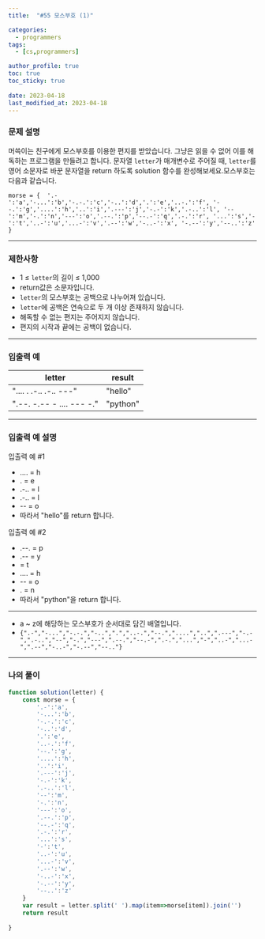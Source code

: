 ```yaml
---
title:  "#55 모스부호 (1)"

categories:
  - programmers
tags:
  - [cs,programmers]

author_profile: true
toc: true
toc_sticky: true
 
date: 2023-04-18
last_modified_at: 2023-04-18
---
```


### 문제 설명

머쓱이는 친구에게 모스부호를 이용한 편지를 받았습니다. 그냥은 읽을 수 없어 이를 해독하는 프로그램을 만들려고 합니다. 문자열 `letter`가 매개변수로 주어질 때, `letter`를 영어 소문자로 바꾼 문자열을 return 하도록 solution 함수를 완성해보세요.모스부호는 다음과 같습니다.

`morse = { 
    '.-':'a','-...':'b','-.-.':'c','-..':'d','.':'e','..-.':'f',
    '--.':'g','....':'h','..':'i','.---':'j','-.-':'k','.-..':'l',
    '--':'m','-.':'n','---':'o','.--.':'p','--.-':'q','.-.':'r',
    '...':'s','-':'t','..-':'u','...-':'v','.--':'w','-..-':'x',
    '-.--':'y','--..':'z'
}`

---

### 제한사항

- 1 ≤ `letter`의 길이 ≤ 1,000
- return값은 소문자입니다.
- `letter`의 모스부호는 공백으로 나누어져 있습니다.
- `letter`에 공백은 연속으로 두 개 이상 존재하지 않습니다.
- 해독할 수 없는 편지는 주어지지 않습니다.
- 편지의 시작과 끝에는 공백이 없습니다.

---

### 입출력 예

| letter | result |
| --- | --- |
| ".... . .-.. .-.. ---" | "hello" |
| ".--. -.-- - .... --- -." | "python" |

---

### 입출력 예 설명

입출력 예 #1

- .... = h
- . = e
- .-.. = l
- .-.. = l
- -- = o
- 따라서 "hello"를 return 합니다.

입출력 예 #2

- .--. = p
- .-- = y
- = t
- .... = h
- -- = o
- . = n
- 따라서 "python"을 return 합니다.

---

- a ~ z에 해당하는 모스부호가 순서대로 담긴 배열입니다.
- `{".-","-...","-.-.","-..",".","..-.","--.","....","..",".---","-.-",".-..","--","-.","---",".--.","--.-",".-.","...","-","..-","...-",".--","-..-","-.--","--.."}`

---

### 나의 풀이

```jsx
function solution(letter) {
    const morse = { 
        '.-':'a',
        '-...':'b',
        '-.-.':'c',
        '-..':'d',
        '.':'e',
        '..-.':'f',
        '--.':'g',
        '....':'h',
        '..':'i',
        '.---':'j',
        '-.-':'k',
        '.-..':'l',
        '--':'m',
        '-.':'n',
        '---':'o',
        '.--.':'p',
        '--.-':'q',
        '.-.':'r',
        '...':'s',
        '-':'t',
        '..-':'u',
        '...-':'v',
        '.--':'w',
        '-..-':'x',
        '-.--':'y',
        '--..':'z'
    }
    var result = letter.split(' ').map(item=>morse[item]).join('')
    return result
    
}
```